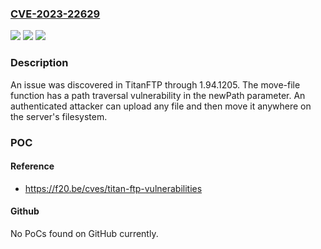 ### [CVE-2023-22629](https://cve.mitre.org/cgi-bin/cvename.cgi?name=CVE-2023-22629)
![](https://img.shields.io/static/v1?label=Product&message=n%2Fa&color=blue)
![](https://img.shields.io/static/v1?label=Version&message=n%2Fa&color=blue)
![](https://img.shields.io/static/v1?label=Vulnerability&message=n%2Fa&color=brighgreen)

### Description

An issue was discovered in TitanFTP through 1.94.1205. The move-file function has a path traversal vulnerability in the newPath parameter. An authenticated attacker can upload any file and then move it anywhere on the server's filesystem.

### POC

#### Reference
- https://f20.be/cves/titan-ftp-vulnerabilities

#### Github
No PoCs found on GitHub currently.

